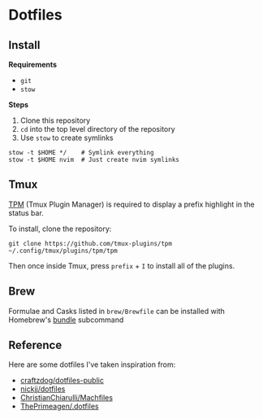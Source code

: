 # Dotfiles

## Install

**Requirements**
- `git`
- `stow`

**Steps**
1. Clone this repository
2. `cd` into the top level directory of the repository
3. Use `stow` to create symlinks
```
stow -t $HOME */    # Symlink everything
stow -t $HOME nvim  # Just create nvim symlinks
```

## Tmux

[TPM](https://github.com/tmux-plugins/tpm) (Tmux Plugin Manager) is required to display a prefix highlight in the status bar.

To install, clone the repository:

```
git clone https://github.com/tmux-plugins/tpm ~/.config/tmux/plugins/tpm/tpm
```

Then once inside Tmux, press `prefix` + `I` to install all of the plugins.

## Brew

Formulae and Casks listed in `brew/Brewfile` can be installed with Homebrew's [bundle](https://docs.brew.sh/Manpage#bundle-subcommand) subcommand

## Reference

Here are some dotfiles I've taken inspiration from:

- [craftzdog/dotfiles-public](https://github.com/craftzdog/dotfiles-public)
- [nickjj/dotfiles](https://github.com/nickjj/dotfiles)
- [ChristianChiarulli/Machfiles](https://github.com/ChristianChiarulli/Machfiles)
- [ThePrimeagen/.dotfiles](https://github.com/ThePrimeagen/.dotfiles)
